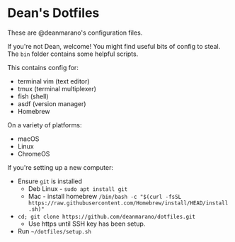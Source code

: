 # Dean's Dotfiles

These are @deanmarano's configuration files.

If you're not Dean, welcome! You might find useful bits of config to steal.
The `bin` folder contains some helpful scripts.


This contains config for:
* terminal vim (text editor)
* tmux (terminal multiplexer)
* fish (shell)
* asdf (version manager)
* Homebrew

On a variety of platforms:
* macOS
* Linux
* ChromeOS

If you're setting up a new computer:

* Ensure `git` is installed
  * Deb Linux - `sudo apt install git`
  * Mac - install homebrew `/bin/bash -c "$(curl -fsSL https://raw.githubusercontent.com/Homebrew/install/HEAD/install.sh)"`
* `cd; git clone https://github.com/deanmarano/dotfiles.git`
  * Use https until SSH key has been setup.
* Run `~/dotfiles/setup.sh`
